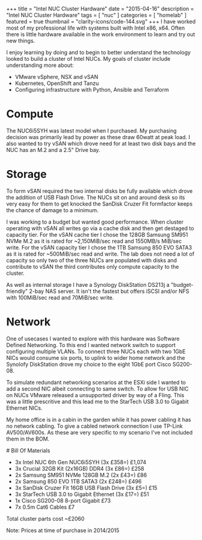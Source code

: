 +++
title = "Intel NUC Cluster Hardware"
date = "2015-04-16"
description = "Intel NUC Cluster Hardware"
tags = [
    "nuc"
]
categories = [
    "homelab"
]
featured = true
thumbnail = "clarity-icons/code-144.svg"
+++
I have worked most of my professional life with systems built with Intel x86, x64. Often there is little hardware available in the work environment to learn and try out new things.

I enjoy learning by doing and to begin to better understand the technology looked to build a cluster of Intel NUCs. My goals of cluster include understanding more about:

* VMware vSphere, NSX and vSAN
* Kubernetes, OpenShift and Tanzu
* Configuring infrastructure with Python, Ansible and Terraform

# Compute

The NUC6i5SYH was latest model when I purchased. My purchasing decision was primarily lead by power as these draw 60watt at peak load. I also wanted to try vSAN which drove need for at least two disk bays and the NUC has an M.2 and a 2.5" Drive bay.

# Storage

To form vSAN required the two internal disks be fully available which drove the addition of USB Flash Drive. The NUCs sit on and around desk so its very easy for them to get knocked the SanDisk Cruzer Fit formfactor keeps the chance of damage to a minimum.

I was working to a budget but wanted good performance. When cluster operating with vSAN all writes go via a cache disk and then get destaged to capacity tier. For the vSAN cache tier I chose the 128GB Samsung SM951 NVMe M.2 as it is rated for ~2,150MiB/sec read and 1550MB/s MiB/sec write. For the vSAN capacity tier I chose the 1TB Samsung 850 EVO SATA3 as it is rated for ~500MiB/sec read and write. The lab does not need a lot of capacity so only two of the three NUCs are populated with disks and contribute to vSAN the third contributes only compute capacity to the cluster.

As well as internal storage I have a Synology DiskStation DS213j a  "budget-friendly" 2-bay NAS server. It isn't the fastest but offers iSCSI and/or NFS with 100MiB/sec read and 70MiB/sec write.

# Network

One of usecases I wanted to explore with this hardware was Software Defined Networking. To this end I wanted network switch to support configuring multiple VLANs. To connect three NUCs each with two 1GbE NICs would consume six ports, to uplink to wider home network and the Synolofy DiskStation drove my choice to the eight 1GbE port Cisco SG200-08.

To simulate redundant networking scenarios at the ESXi side I wanted to add a second NIC albeit connecting to same switch. To allow for USB NIC on NUCs VMware released a unsupported driver by way of a Fling. This was a little prescritive and this lead me to the StarTech USB 3.0 to Gigabit Ethernet NICs.

My home office is in a cabin in the garden while it has power cabling it has no network cabling. To give a cabled network connection I use TP-Link AV500/AV600s. As these are very specific to my scenario I've not included them in the BOM. 

# Bill Of Materials

* 3x Intel NUC 6th Gen NUC6i5SYH (3x £358=) £1,074
* 3x Crucial 32GB Kit (2x16GB) DDR4 (3x £86=) £258
* 2x Samsung SM951 NVMe 128GB M.2 (2x £43=) £86
* 2x Samsung 850 EVO 1TB SATA3 (2x £248=) £496 
* 3x SanDisk Cruzer Fit 16GB USB Flash Drive (3x £5=) £15
* 3x StarTech USB 3.0 to Gigabit Ethernet (3x £17=) £51
* 1x Cisco SG200-08 8-port Gigabit £73
* 7x 0.5m Cat6 Cables £7

Total cluster parts cost ~£2060

Note: Prices at time of purchase in 2014/2015 